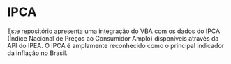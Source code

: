 # IPCA
Este repositório apresenta uma integração do VBA com os dados do IPCA (Índice Nacional de Preços ao Consumidor Amplo) disponíveis através da API do IPEA. O IPCA é amplamente reconhecido como o principal indicador da inflação no Brasil.
